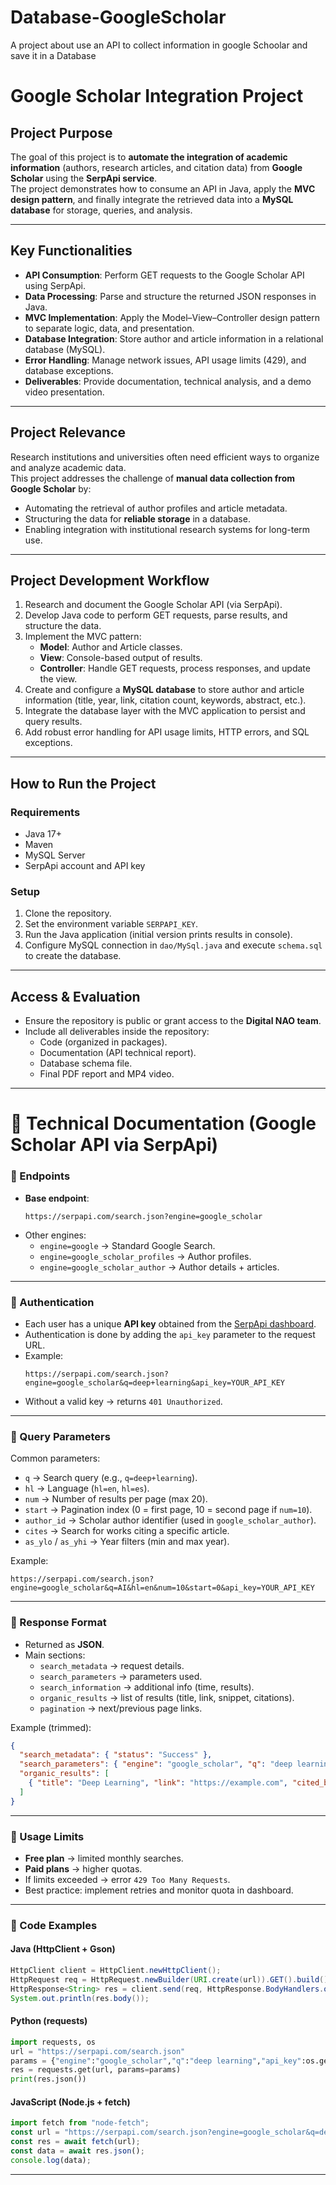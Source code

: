 # Database-GoogleScholar
A project about use an API to collect information in google Schoolar and save it in a Database
# Google Scholar Integration Project

## Project Purpose  
The goal of this project is to **automate the integration of academic information** (authors, research articles, and citation data) from **Google Scholar** using the **SerpApi service**.  
The project demonstrates how to consume an API in Java, apply the **MVC design pattern**, and finally integrate the retrieved data into a **MySQL database** for storage, queries, and analysis.  

---

## Key Functionalities  
- **API Consumption**: Perform GET requests to the Google Scholar API using SerpApi.  
- **Data Processing**: Parse and structure the returned JSON responses in Java.  
- **MVC Implementation**: Apply the Model–View–Controller design pattern to separate logic, data, and presentation.  
- **Database Integration**: Store author and article information in a relational database (MySQL).  
- **Error Handling**: Manage network issues, API usage limits (429), and database exceptions.  
- **Deliverables**: Provide documentation, technical analysis, and a demo video presentation.  

---

## Project Relevance  
Research institutions and universities often need efficient ways to organize and analyze academic data.  
This project addresses the challenge of **manual data collection from Google Scholar** by:  
- Automating the retrieval of author profiles and article metadata.  
- Structuring the data for **reliable storage** in a database.  
- Enabling integration with institutional research systems for long-term use.  

---

## Project Development Workflow  
1. Research and document the Google Scholar API (via SerpApi).  
2. Develop Java code to perform GET requests, parse results, and structure the data.  
3. Implement the MVC pattern:  
   - **Model**: Author and Article classes.  
   - **View**: Console-based output of results.  
   - **Controller**: Handle GET requests, process responses, and update the view.  
4. Create and configure a **MySQL database** to store author and article information (title, year, link, citation count, keywords, abstract, etc.).  
5. Integrate the database layer with the MVC application to persist and query results.  
6. Add robust error handling for API usage limits, HTTP errors, and SQL exceptions.  

---

## How to Run the Project  

### Requirements  
- Java 17+  
- Maven  
- MySQL Server  
- SerpApi account and API key  

### Setup  
1. Clone the repository.  
2. Set the environment variable `SERPAPI_KEY`.  
3. Run the Java application (initial version prints results in console).  
4. Configure MySQL connection in `dao/MySql.java` and execute `schema.sql` to create the database.  

---

## Access & Evaluation  
- Ensure the repository is public or grant access to the **Digital NAO team**.  
- Include all deliverables inside the repository:  
  - Code (organized in packages).  
  - Documentation (API technical report).  
  - Database schema file.  
  - Final PDF report and MP4 video.  

---

# 📑 Technical Documentation (Google Scholar API via SerpApi)

### 🔹 Endpoints  
- **Base endpoint**:  
  ```
  https://serpapi.com/search.json?engine=google_scholar
  ```  
- Other engines:  
  - `engine=google` → Standard Google Search.  
  - `engine=google_scholar_profiles` → Author profiles.  
  - `engine=google_scholar_author` → Author details + articles.  

---

### 🔹 Authentication  
- Each user has a unique **API key** obtained from the [SerpApi dashboard](https://serpapi.com/).  
- Authentication is done by adding the `api_key` parameter to the request URL.  
- Example:  
  ```
  https://serpapi.com/search.json?engine=google_scholar&q=deep+learning&api_key=YOUR_API_KEY
  ```  
- Without a valid key → returns `401 Unauthorized`.  

---

### 🔹 Query Parameters  
Common parameters:  
- `q` → Search query (e.g., `q=deep+learning`).  
- `hl` → Language (`hl=en`, `hl=es`).  
- `num` → Number of results per page (max 20).  
- `start` → Pagination index (0 = first page, 10 = second page if `num=10`).  
- `author_id` → Scholar author identifier (used in `google_scholar_author`).  
- `cites` → Search for works citing a specific article.  
- `as_ylo` / `as_yhi` → Year filters (min and max year).  

Example:  
```
https://serpapi.com/search.json?engine=google_scholar&q=AI&hl=en&num=10&start=0&api_key=YOUR_API_KEY
```  

---

### 🔹 Response Format  
- Returned as **JSON**.  
- Main sections:  
  - `search_metadata` → request details.  
  - `search_parameters` → parameters used.  
  - `search_information` → additional info (time, results).  
  - `organic_results` → list of results (title, link, snippet, citations).  
  - `pagination` → next/previous page links.  

Example (trimmed):  
```json
{
  "search_metadata": { "status": "Success" },
  "search_parameters": { "engine": "google_scholar", "q": "deep learning" },
  "organic_results": [
    { "title": "Deep Learning", "link": "https://example.com", "cited_by": {"value": 1200} }
  ]
}
```  

---

### 🔹 Usage Limits  
- **Free plan** → limited monthly searches.  
- **Paid plans** → higher quotas.  
- If limits exceeded → error `429 Too Many Requests`.  
- Best practice: implement retries and monitor quota in dashboard.  

---

### 🔹 Code Examples  

#### Java (HttpClient + Gson)
```java
HttpClient client = HttpClient.newHttpClient();
HttpRequest req = HttpRequest.newBuilder(URI.create(url)).GET().build();
HttpResponse<String> res = client.send(req, HttpResponse.BodyHandlers.ofString());
System.out.println(res.body());
```  

#### Python (requests)
```python
import requests, os
url = "https://serpapi.com/search.json"
params = {"engine":"google_scholar","q":"deep learning","api_key":os.getenv("SERPAPI_KEY")}
res = requests.get(url, params=params)
print(res.json())
```  

#### JavaScript (Node.js + fetch)
```javascript
import fetch from "node-fetch";
const url = "https://serpapi.com/search.json?engine=google_scholar&q=deep+learning&api_key=" + process.env.SERPAPI_KEY;
const res = await fetch(url);
const data = await res.json();
console.log(data);
```  

---
